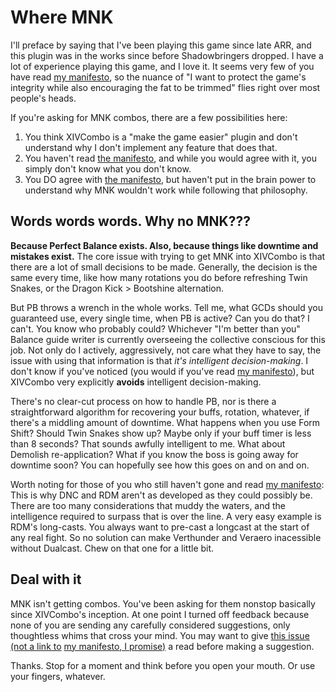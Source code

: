# Where MNK

I'll preface by saying that I've been playing this game since late ARR, and this plugin was in the works since before Shadowbringers dropped.
I have a lot of experience playing this game, and I love it. It seems very few of you have read
[my manifesto](https://github.com/attickdoor/XIVComboPlugin/blob/master/statement.md),
so the nuance of "I want to protect the game's integrity while also encouraging the fat to be trimmed" flies right over most people's heads.

If you're asking for MNK combos, there are a few possibilities here:

1. You think XIVCombo is a "make the game easier" plugin and don't understand why I don't implement any feature that does that.
2. You haven't read [the manifesto](https://github.com/attickdoor/XIVComboPlugin/blob/master/statement.md),
and while you would agree with it, you simply don't know what you don't know.
3. You DO agree with [the manifesto](https://github.com/attickdoor/XIVComboPlugin/blob/master/statement.md),
but haven't put in the brain power to understand why MNK wouldn't work while following that philosophy.

## Words words words. Why no MNK???

**Because Perfect Balance exists. Also, because things like downtime and mistakes exist.**
The core issue with trying to get MNK into XIVCombo is that there are a lot of small decisions to be made.
Generally, the decision is the same every time, like how many rotations you do before refreshing Twin Snakes,
or the Dragon Kick > Bootshine alternation.

But PB throws a wrench in the whole works. Tell me, what GCDs should you guaranteed use, every single time, when PB is active?
Can you do that? I can't. You know who probably could?
Whichever "I'm better than you" Balance guide writer is currently overseeing the collective conscious for this job.
Not only do I actively, aggressively, not care what they have to say, the issue with using that information is that
*it's intelligent decision-making*. I don't know if you've noticed (you would if you've read
[my manifesto](https://github.com/attickdoor/XIVComboPlugin/blob/master/statement.md)),
but XIVCombo very explicitly **avoids** intelligent decision-making.

There's no clear-cut process on how to handle PB, nor is there a straightforward algorithm for recovering your
buffs, rotation, whatever, if there's a middling amount of downtime. What happens when you use Form Shift?
Should Twin Snakes show up? Maybe only if your buff timer is less than 8 seconds? That sounds awfully intelligent to me.
What about Demolish re-application? What if you know the boss is going away for downtime soon?
You can hopefully see how this goes on and on and on.

Worth noting for those of you who still haven't gone and read
[my manifesto](https://github.com/attickdoor/XIVComboPlugin/blob/master/statement.md):
This is why DNC and RDM aren't as developed as they could possibly be.
There are too many considerations that muddy the waters, and the intelligence required to surpass that is over the line.
A very easy example is RDM's long-casts. You always want to pre-cast a longcast at the start of any real fight.
So no solution can make Verthunder and Veraero inacessible without Dualcast. Chew on that one for a little bit.

## Deal with it

MNK isn't getting combos. You've been asking for them nonstop basically since XIVCombo's inception.
At one point I turned off feedback because none of you are sending any carefully considered suggestions,
only thoughtless whims that cross your mind.
You may want to give [this issue (not a link to](https://github.com/attickdoor/XIVComboPlugin/issues/119)
[my manifesto](https://github.com/attickdoor/XIVComboPlugin/blob/master/statement.md)[, I promise)](https://github.com/attickdoor/XIVComboPlugin/issues/119)
a read before making a suggestion.

Thanks. Stop for a moment and think before you open your mouth. Or use your fingers, whatever.
